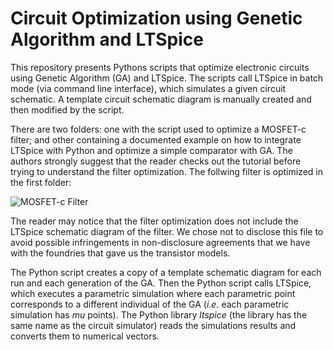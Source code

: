# Circuit Optimization using Genetic Algorithm and LTSpice

This repository presents Pythons scripts that optimize electronic circuits using Genetic Algorithm (GA) and LTSpice. The scripts call LTSpice in batch mode (via command line interface), which simulates a given circuit schematic. A template circuit schematic diagram is manually created and then modified by the script. 

There are two folders: one with the script used to optimize a MOSFET-c filter; and other containing a documented example on how to integrate LTSpice with Python and optimize a simple comparator with GA. The authors strongly suggest that the reader checks out the tutorial before trying to understand the filter optimization. The follwing filter is optimized in the first folder:

![MOSFET-c Filter](https://i.imgur.com/3VvlUA5.png)

The reader may notice that the filter optimization does not include the LTSpice schematic diagram of the filter. We chose not to disclose this file to avoid possible infringements in non-disclosure agreements that we have with the foundries that gave us the transistor models.

The Python script creates a copy of a template schematic diagram for each run and each generation of the GA. Then the Python script calls LTSpice, which executes a parametric simulation where each parametric point corresponds to a different individual of the GA (*i.e.* each parametric simulation has *mu* points). The Python library *ltspice* (the library has the same name as the circuit simulator) reads the simulations results and converts them to numerical vectors.
